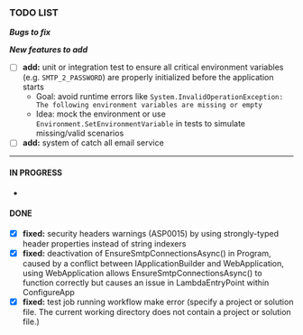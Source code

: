 ### TODO LIST

**_Bugs to fix_**

**_New features to add_**

- [ ] **add:** unit or integration test to ensure all critical environment variables (e.g. `SMTP_2_PASSWORD`) are properly initialized before the application starts
  - Goal: avoid runtime errors like `System.InvalidOperationException: The following environment variables are missing or empty`
  - Idea: mock the environment or use `Environment.SetEnvironmentVariable` in tests to simulate missing/valid scenarios
- [ ] **add:** system of catch all email service

---

#### IN PROGRESS

-

#### DONE

- [x] **fixed:** security headers warnings (ASP0015) by using strongly-typed header properties instead of string indexers
- [x] **fixed:** deactivation of EnsureSmtpConnectionsAsync() in Program, caused by a conflict between IApplicationBuilder and WebApplication, using WebApplication allows EnsureSmtpConnectionsAsync() to function correctly but causes an issue in LambdaEntryPoint within ConfigureApp
- [x] **fixed:** test job running workflow make error (specify a project or solution file. The current working directory does not contain a project or solution file.)

[high]: https://img.shields.io/badge/-HIGH-red
[mid]: https://img.shields.io/badge/-MID-yellow
[low]: https://img.shields.io/badge/-LOW-green
